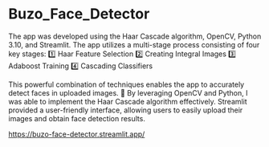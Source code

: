# Buzo_Face_Detector

The app was developed using the Haar Cascade algorithm, OpenCV, Python 3.10, and Streamlit. The app utilizes a multi-stage process consisting of four key stages:
1️⃣ Haar Feature Selection
2️⃣ Creating Integral Images
3️⃣ Adaboost Training
4️⃣ Cascading Classifiers

This powerful combination of techniques enables the app to accurately detect faces in uploaded images. 📸
By leveraging OpenCV and Python, I was able to implement the Haar Cascade algorithm effectively. Streamlit provided a user-friendly interface, allowing users to easily upload their images and obtain face detection results.

https://buzo-face-detector.streamlit.app/


